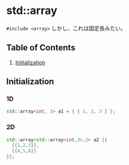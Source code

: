 # std::array
`#include <array>`
 しかし、これは固定長みたい。

## Table of Contents
1. [Initialization](#initialization)

## Initialization
### 1D
```cpp
std::array<int, 3> a1 = { { 1, 2, 3 } };
```

### 2D
```cpp
std::array<std::array<int,3>,2> a2 {{
  {{1,2,3}},
  {{4,5,6}}
}};
```
